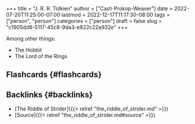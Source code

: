 +++
title = "J. R. R. Tolkien"
author = ["Cash Prokop-Weaver"]
date = 2022-07-20T11:25:00-07:00
lastmod = 2022-12-17T11:17:30-08:00
tags = ["person", "person"]
categories = ["person"]
draft = false
slug = "c1905dd8-5117-45c8-9da3-e822c22a932e"
+++

Among other things:

-   The Hobbit
-   The Lord of the Rings


## Flashcards {#flashcards}


## Backlinks {#backlinks}

-   [The Riddle of Strider]({{< relref "the_riddle_of_strider.md" >}})
-   [Source]({{< relref "the_riddle_of_strider.md#source" >}})
